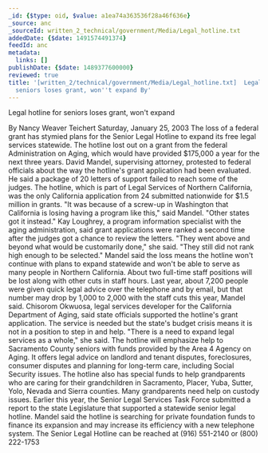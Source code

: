 ```yaml
---
_id: {$type: oid, $value: a1ea74a363536f28a46f636e}
_source: anc
_sourceId: written_2_technical/government/Media/Legal_hotline.txt
addedDate: {$date: 1491574491374}
feedId: anc
metadata:
  links: []
publishDate: {$date: 1489377600000}
reviewed: true
title: '[written_2/technical/government/Media/Legal_hotline.txt]  Legal hotline for
  seniors loses grant, won''t expand By'
---
```

Legal hotline for seniors loses grant, won&#x27;t expand

By Nancy Weaver Teichert
Saturday, January 25, 2003
The loss of a federal grant has stymied plans for the Senior
Legal Hotline to expand its free legal services statewide.
The hotline lost out on a grant from the federal Administration
on Aging, which would have provided $175,000 a year for the next
three years.
David Mandel, supervising attorney, protested to federal
officials about the way the hotline&#x27;s grant application had been
evaluated. He said a package of 20 letters of support failed to
reach some of the judges.
The hotline, which is part of Legal Services of Northern
<geo  id='5332921'>California</geo>, was the only <geo  id='5332921'>California</geo> application from 24 submitted
nationwide for $1.5 million in grants. &quot;It was because of a
screw-up in <geo  id='4140963'>Washington</geo> that <geo  id='5332921'>California</geo> is losing having a program
like this,&quot; said Mandel. &quot;Other states got it instead.&quot;
Kay Loughrey, a program information specialist with the aging
administration, said grant applications were ranked a second time
after the judges got a chance to review the letters. &quot;They went
above and beyond what would be customarily done,&quot; she said. &quot;They
still did not rank high enough to be selected.&quot;
Mandel said the loss means the hotline won&#x27;t continue with plans
to expand statewide and won&#x27;t be able to serve as many people in
Northern <geo  id='5332921'>California</geo>.
About two full-time staff positions will be lost along with
other cuts in staff hours. Last year, about 7,200 people were given
quick legal advice over the telephone and by email, but that number
may drop by 1,000 to 2,000 with the staff cuts this year, Mandel
said.
Chisorom Okwuosa, legal services developer for the <geo  id='5332921'>California</geo>
Department of Aging, said state officials supported the hotline&#x27;s
grant application. The service is needed but the state&#x27;s budget
crisis means it is not in a position to step in and help. &quot;There is
a need to expand legal services as a whole,&quot; she said.
The hotline will emphasize help to <geo  id='5389519'>Sacramento County</geo> seniors
with funds provided by the Area 4 Agency on Aging. It offers legal
advice on landlord and tenant disputes, foreclosures, consumer
disputes and planning for long-term care, including Social Security
issues.
The hotline also has special funds to help grandparents who are
caring for their grandchildren in <geo  id='5389519'>Sacramento</geo>, <geo  id='5383537'>Placer</geo>, <geo  id='5411026'>Yuba</geo>, <geo  id='5400390'>Sutter</geo>,
<geo  id='5410882'>Yolo</geo>, <geo  id='5376509'>Nevada</geo> and <geo  id='5395582'>Sierra</geo> counties. Many grandparents need help on
custody issues.
Earlier this year, the Senior Legal Services Task Force
submitted a report to the state Legislature that supported a
statewide senior legal hotline.
Mandel said the hotline is searching for private foundation
funds to finance its expansion and may increase its efficiency with
a new telephone system.
The Senior Legal Hotline can be reached at (916) 551-2140 or
<ignore  id='undefined'>(800) 222-1753</ignore>